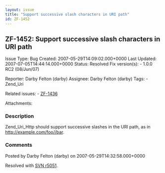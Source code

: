 ```yaml
---
layout: issue
title: "Support successive slash characters in URI path"
id: ZF-1452
---
```


ZF-1452: Support successive slash characters in URI path
--------------------------------------------------------

 Issue Type: Bug Created: 2007-05-29T14:09:02.000+0000 Last Updated: 2007-07-05T14:44:14.000+0000 Status: Resolved Fix version(s): - 1.0.0 RC2 (08/Jun/07)
 
 Reporter:  Darby Felton (darby)  Assignee:  Darby Felton (darby)  Tags: - Zend\_Uri
 
 Related issues: - [ZF-1436](/issues/browse/ZF-1436)
 
 Attachments: 
### Description

Zend\_Uri\_Http should support successive slashes in the URI path, as in <http://example.com/foo//bar>.

 

 

### Comments

Posted by Darby Felton (darby) on 2007-05-29T14:32:58.000+0000

Resolved with [SVN r5051](http://framework.zend.com/fisheye/changelog/Zend_Framework/?cs=5051).

 

 